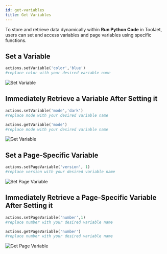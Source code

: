 ```yaml
---
id: get-variables
title: Get Variables
---
```


To store and retrieve data dynamically within **Run Python Code** in ToolJet, users can set and access variables and page variables using specific functions.

## Set a Variable

```py
actions.setVariable('color','blue')
#replace color with your desired variable name
```

<img className="screenshot-full" src="/img/datasource-reference/custom-python/set-variable.png" alt="Set Variable" />

## Immediately Retrieve a Variable After Setting it

```py
actions.setVariable('mode','dark')
#replace mode with your desired variable name

actions.getVariable('mode')
#replace mode with your desired variable name
```
<img className="screenshot-full" src="/img/datasource-reference/custom-python/get-variable.png" alt="Get Variable" />

## Set a Page-Specific Variable

```py
actions.setPageVariable('version', 1)
#replace version with your desired variable name
```

<img className="screenshot-full" src="/img/datasource-reference/custom-python/set-page-var.png" alt="Set Page Variable" />

## Immediately Retrieve a Page-Specific Variable After Setting it

```py
actions.setPageVariable('number',1)
#replace number with your desired variable name

actions.getPageVariable('number')
#replace number with your desired variable name
```

<img className="screenshot-full" src="/img/datasource-reference/custom-python/get-page-var.png" alt="Get Page Variable" />